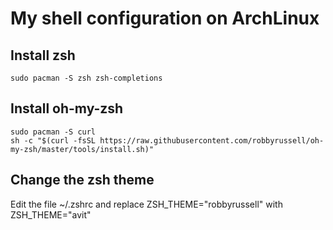 # My shell configuration on ArchLinux
## Install zsh

    sudo pacman -S zsh zsh-completions

## Install oh-my-zsh

    sudo pacman -S curl
    sh -c "$(curl -fsSL https://raw.githubusercontent.com/robbyrussell/oh-my-zsh/master/tools/install.sh)"

## Change the zsh theme
Edit the file ~/.zshrc and replace ZSH_THEME="robbyrussell" with ZSH_THEME="avit"
